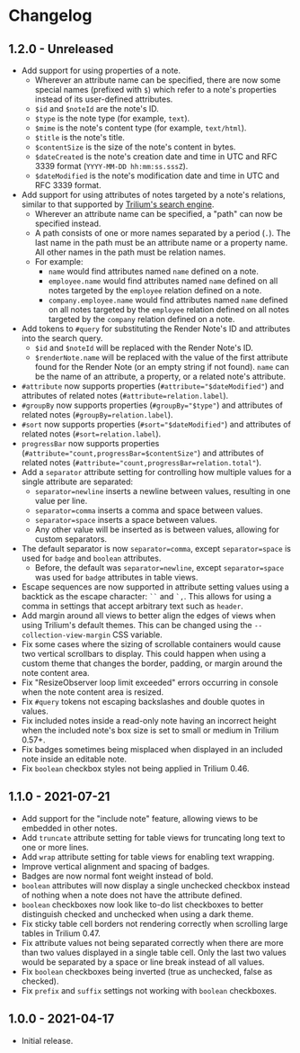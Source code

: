 # Changelog

## 1.2.0 - Unreleased

- Add support for using properties of a note.
  - Wherever an attribute name can be specified, there are now some special names (prefixed with `$`) which refer to a note's properties instead of its user-defined attributes.
  - `$id` and `$noteId` are the note's ID.
  - `$type` is the note type (for example, `text`).
  - `$mime` is the note's content type (for example, `text/html`).
  - `$title` is the note's title.
  - `$contentSize` is the size of the note's content in bytes.
  - `$dateCreated` is the note's creation date and time in UTC and RFC 3339 format (`YYYY-MM-DD hh:mm:ss.sssZ`).
  - `$dateModified` is the note's modification date and time in UTC and RFC 3339 format.
- Add support for using attributes of notes targeted by a note's relations, similar to that supported by [Trilium's search engine](https://github.com/zadam/trilium/wiki/Search#advanced-use-cases).
  - Wherever an attribute name can be specified, a "path" can now be specified instead.
  - A path consists of one or more names separated by a period (`.`). The last name in the path must be an attribute name or a property name. All other names in the path must be relation names.
  - For example:
    - `name` would find attributes named `name` defined on a note.
    - `employee.name` would find attributes named `name` defined on all notes targeted by the `employee` relation defined on a note.
    - `company.employee.name` would find attributes named `name` defined on all notes targeted by the `employee` relation defined on all notes targeted by the `company` relation defined on a note.
- Add tokens to `#query` for substituting the Render Note's ID and attributes into the search query.
  - `$id` and `$noteId` will be replaced with the Render Note's ID.
  - `$renderNote.name` will be replaced with the value of the first attribute found for the Render Note (or an empty string if not found). `name` can be the name of an attribute, a property, or a related note's attribute.
- `#attribute` now supports properties (`#attribute="$dateModified"`) and attributes of related notes (`#attribute=relation.label`).
- `#groupBy` now supports properties (`#groupBy="$type"`) and attributes of related notes (`#groupBy=relation.label`).
- `#sort` now supports properties (`#sort="$dateModified"`) and attributes of related notes (`#sort=relation.label`).
- `progressBar` now supports properties (`#attribute="count,progressBar=$contentSize"`) and attributes of related notes (`#attribute="count,progressBar=relation.total"`).
- Add a `separator` attribute setting for controlling how multiple values for a single attribute are separated:
  - `separator=newline` inserts a newline between values, resulting in one value per line.
  - `separator=comma` inserts a comma and space between values.
  - `separator=space` inserts a space between values.
  - Any other value will be inserted as is between values, allowing for custom separators.
- The default separator is now `separator=comma`, except `separator=space` is used for `badge` and `boolean` attributes.
  - Before, the default was `separator=newline`, except `separator=space` was used for `badge` attributes in table views.
- Escape sequences are now supported in attribute setting values using a backtick as the escape character: <code>``</code> and <code>\`,</code>. This allows for using a comma in settings that accept arbitrary text such as `header`.
- Add margin around all views to better align the edges of views when using Trilium's default themes. This can be changed using the `--collection-view-margin` CSS variable.
- Fix some cases where the sizing of scrollable containers would cause two vertical scrollbars to display. This could happen when using a custom theme that changes the border, padding, or margin around the note content area.
- Fix "ResizeObserver loop limit exceeded" errors occurring in console when the note content area is resized.
- Fix `#query` tokens not escaping backslashes and double quotes in values.
- Fix included notes inside a read-only note having an incorrect height when the included note's box size is set to small or medium in Trilium 0.57+.
- Fix badges sometimes being misplaced when displayed in an included note inside an editable note.
- Fix `boolean` checkbox styles not being applied in Trilium 0.46.

## 1.1.0 - 2021-07-21

- Add support for the "include note" feature, allowing views to be embedded in other notes.
- Add `truncate` attribute setting for table views for truncating long text to one or more lines.
- Add `wrap` attribute setting for table views for enabling text wrapping.
- Improve vertical alignment and spacing of badges.
- Badges are now normal font weight instead of bold.
- `boolean` attributes will now display a single unchecked checkbox instead of nothing when a note does not have the attribute defined.
- `boolean` checkboxes now look like to-do list checkboxes to better distinguish checked and unchecked when using a dark theme.
- Fix sticky table cell borders not rendering correctly when scrolling large tables in Trilium 0.47.
- Fix attribute values not being separated correctly when there are more than two values displayed in a single table cell. Only the last two values would be separated by a space or line break instead of all values.
- Fix `boolean` checkboxes being inverted (true as unchecked, false as checked).
- Fix `prefix` and `suffix` settings not working with `boolean` checkboxes.

## 1.0.0 - 2021-04-17

- Initial release.
